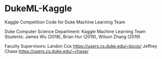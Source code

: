 # DukeML-Kaggle
Kaggle Competition Code for Duke Machine Learning Team

Duke Computer Science Department: Kaggle Machine Learning Team
Students: 
James Wu (2018), Brian Hur (2019), Wilson Zhang (2019)

Faculty Supervisors: 
Landon Cox https://users.cs.duke.edu/~lpcox/
Jeffrey Chase https://users.cs.duke.edu/~chase/
